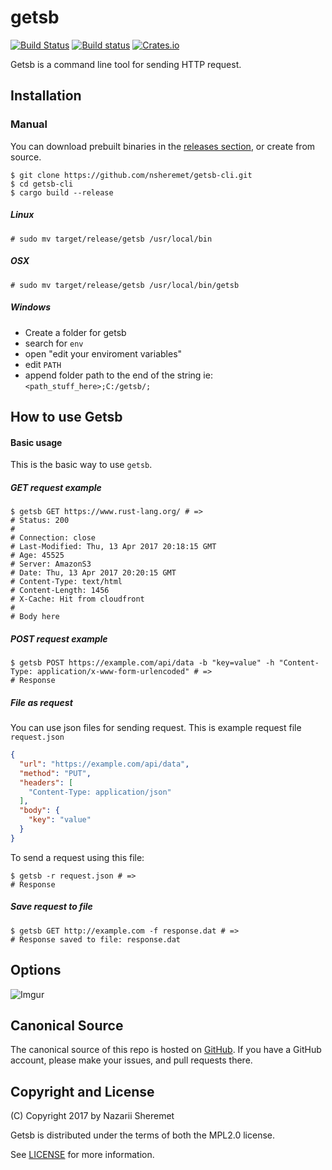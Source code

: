 # getsb

[![Build Status](https://travis-ci.org/nsheremet/getsb-cli.svg?branch=master)](https://travis-ci.org/nsheremet/getsb-cli)
[![Build status](https://ci.appveyor.com/api/projects/status/45mgunbeurixiiwj?svg=true)](https://ci.appveyor.com/project/nsheremet/knocli)
[![Crates.io](https://img.shields.io/crates/v/getsb.svg)](https://crates.io/crates/getsb)

Getsb is a command line tool for sending HTTP request.

## Installation

### Manual
You can download prebuilt binaries in the
[releases section](https://github.com/nsheremet/getsb-cli/releases), or create
from source.
```shell
$ git clone https://github.com/nsheremet/getsb-cli.git
$ cd getsb-cli
$ cargo build --release
```
##### Linux
```
# sudo mv target/release/getsb /usr/local/bin
```
##### OSX
```
# sudo mv target/release/getsb /usr/local/bin/getsb
```
##### Windows
- Create a folder for getsb
- search for `env`
- open "edit your enviroment variables"
- edit `PATH`
- append folder path to the end of the string ie: `<path_stuff_here>;C:/getsb/;`

## How to use Getsb

#### Basic usage

This is the basic way to use `getsb`.

##### GET request example
```shell
$ getsb GET https://www.rust-lang.org/ # =>
# Status: 200
#
# Connection: close
# Last-Modified: Thu, 13 Apr 2017 20:18:15 GMT
# Age: 45525
# Server: AmazonS3
# Date: Thu, 13 Apr 2017 20:20:15 GMT
# Content-Type: text/html
# Content-Length: 1456
# X-Cache: Hit from cloudfront
#
# Body here
```

##### POST request example
```shell
$ getsb POST https://example.com/api/data -b "key=value" -h "Content-Type: application/x-www-form-urlencoded" # =>
# Response
```

##### File as request

You can use json files for sending request.
This is example request file `request.json`
```json
{
  "url": "https://example.com/api/data",
  "method": "PUT",
  "headers": [
    "Content-Type: application/json"
  ],
  "body": {
    "key": "value"
  }
}
```
To send a request using this file:
```shell
$ getsb -r request.json # =>
# Response
```

##### Save request to file

```shell
$ getsb GET http://example.com -f response.dat # =>
# Response saved to file: response.dat
```

## Options

![Imgur](http://i.imgur.com/rAzJdFv.png?1)

## Canonical Source
The canonical source of this repo is hosted on
[GitHub](https://github.com/nsheremet/getsb-cli). If you have a GitHub account,
please make your issues, and pull requests there.

## Copyright and License
(C) Copyright 2017 by Nazarii Sheremet

Getsb is distributed under the terms of both the MPL2.0 license.

See [LICENSE](./LICENSE) for more information.
